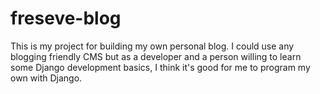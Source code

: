 freseve-blog
============

This is my project for building my own personal blog.  I could use any blogging friendly CMS but as a developer and a person willing to learn some Django development basics, I think it's good for me to program my own with Django.
